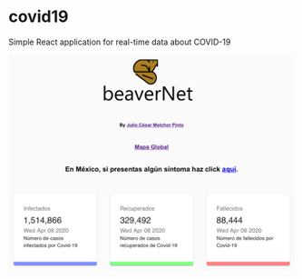 # covid19
Simple React application for real-time data about COVID-19  

![COVID19](https://raw.githubusercontent.com/JulioMelchorPinto/covid19/master/screenshot02.png.png)

